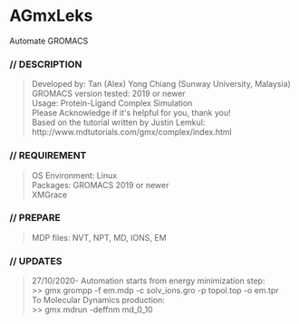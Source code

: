 # AGmxLeks
Automate GROMACS

<h3>// DESCRIPTION <br/></h3>
<blockquote>Developed by: Tan (Alex) Yong Chiang (Sunway University, Malaysia) <br/>
GROMACS version tested: 2019 or newer <br/>
Usage: Protein-Ligand Complex Simulation <br/>
Please Acknowledge if it's helpful for you, thank you! <br/>
Based on the tutorial written by Justin Lemkul: <br/>
http://www.mdtutorials.com/gmx/complex/index.html <br/></blockquote>

<h3>// REQUIREMENT <br/></h3>
<blockquote>	
	OS Environment: Linux <br/>
	Packages: GROMACS 2019 or newer <br/>
						XMGrace <br/>
</blockquote>

<h3>// PREPARE <br/></h3>
<blockquote>	MDP files: NVT, NPT, MD, IONS, EM	<br/> </blockquote>

<h3>// UPDATES <br/></h3>
<blockquote>	
	27/10/2020- Automation starts from energy minimization step: <br/>
								>> gmx grompp -f em.mdp -c solv_ions.gro -p topol.top -o em.tpr <br/>
							To Molecular Dynamics production: <br/>
								>> gmx mdrun -deffnm md_0_10 <br/>
</blockquote>
